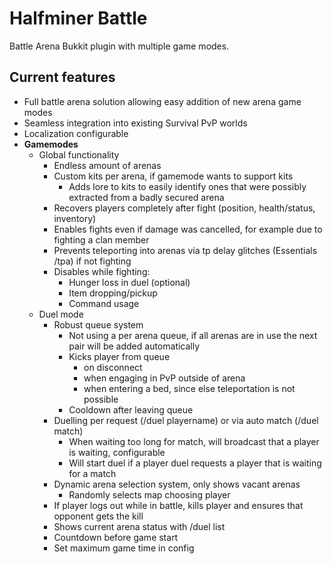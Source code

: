 # Halfminer Battle
Battle Arena Bukkit plugin with multiple game modes.

Current features
-------
- Full battle arena solution allowing easy addition of new arena game modes
- Seamless integration into existing Survival PvP worlds
- Localization configurable
- **Gamemodes**
  - Global functionality
    - Endless amount of arenas
    - Custom kits per arena, if gamemode wants to support kits
      - Adds lore to kits to easily identify ones that were possibly extracted from a badly secured arena
    - Recovers players completely after fight (position, health/status, inventory)
    - Enables fights even if damage was cancelled, for example due to fighting a clan member
    - Prevents teleporting into arenas via tp delay glitches (Essentials /tpa) if not fighting
    - Disables while fighting:
      - Hunger loss in duel (optional)
      - Item dropping/pickup
      - Command usage
  - Duel mode
    - Robust queue system
      - Not using a per arena queue, if all arenas are in use the next pair will be added automatically
      - Kicks player from queue 
        - on disconnect
        - when engaging in PvP outside of arena
        - when entering a bed, since else teleportation is not possible
      - Cooldown after leaving queue
    - Duelling per request (/duel playername) or via auto match (/duel match)
      - When waiting too long for match, will broadcast that a player is waiting, configurable
      - Will start duel if a player duel requests a player that is waiting for a match
    - Dynamic arena selection system, only shows vacant arenas
      - Randomly selects map choosing player
    - If player logs out while in battle, kills player and ensures that opponent gets the kill
    - Shows current arena status with /duel list
    - Countdown before game start
    - Set maximum game time in config
    